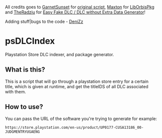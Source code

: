 All credits goes to [GarnetSunset](https://github.com/GarnetSunset) for [original script](https://github.com/GarnetSunset/psDLCIndex), [Maxton](https://github.com/maxton) for [LibOrbisPkg](https://github.com/maxton/LibOrbisPkg) and [TheRadziu](https://github.com/TheRadziu) for [Easy Fake DLC / DLC without Extra Data Generator](https://gist.github.com/TheRadziu/b7321fdf2672197d14b87eeb2a5bd919)!

Adding stuff|bugs to the code - [DeniZz](https://github.com/krugdenis)

# psDLCIndex
Playstation Store DLC indexer, and package generator.

## What is this?
This is a script that will go through a playstation store entry for a certain title, which is given at runtime, 
and get the titleIDS of all DLC associated with them. 

## How to use?
You can pass the URL of the software you're trying to generate for example:

```https://store.playstation.com/en-us/product/UP0177-CUSA13186_00-JUDGMENTRYUGAENG```